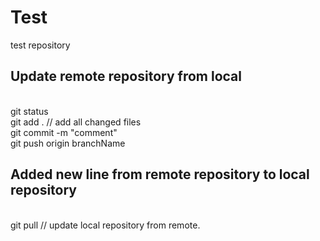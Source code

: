 # Test
test repository
<br/>
## Update remote repository from local
<br/>git status
<br/> git add .  // add all changed files 
<br/> git commit -m "comment"
<br/> git push origin branchName
<br/>
## Added new line from remote repository to local repository
<br/> git pull  // update local repository from remote.
